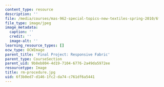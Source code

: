 ```yaml
---
content_type: resource
description: ''
file: /media/courses/mas-962-special-topics-new-textiles-spring-2010/6f3b0ed7d1461fc2da74c761df6a5441_rm-procedure.jpg
file_type: image/jpeg
image_metadata:
  caption: ''
  credit: ''
  image-alt: ''
learning_resource_types: []
ocw_type: OCWImage
parent_title: 'Final Project: Responsive Fabric'
parent_type: CourseSection
parent_uid: 9b8eb804-4d19-7104-6776-2a49da5972ee
resourcetype: Image
title: rm-procedure.jpg
uid: 6f3b0ed7-d146-1fc2-da74-c761df6a5441
---
```

